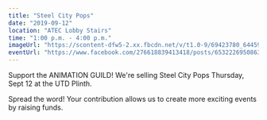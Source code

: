 ```yaml
---
title: "Steel City Pops"
date: "2019-09-12"
location: "ATEC Lobby Stairs"
time: "1:00 p.m. - 4:00 p.m."
imageUrl: "https://scontent-dfw5-2.xx.fbcdn.net/v/t1.0-9/69423780_644594339282531_7714881361022025728_o.png?_nc_cat=100&_nc_oc=AQksclneDn3cgb2bKS3jNGxtPd5gK6s3pbTJLYrXCWsETwm6tOCynPHRn3fCsMGqS5g&_nc_ht=scontent-dfw5-2.xx&oh=2a242e6e2c5386d0adde852668d56d6b&oe=5DD16FD8"
eventUrl: "https://www.facebook.com/276618839413418/posts/653222695086362/"
---
```

Support the ANIMATION GUILD! We're selling Steel City Pops Thursday, Sept 12 at the UTD Plinth.

Spread the word! Your contribution allows us to create more exciting events by raising funds.